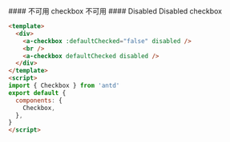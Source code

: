<cn>
#### 不可用
checkbox 不可用
</cn>

<us>
#### Disabled
Disabled checkbox
</us>

```html
<template>
  <div>
    <a-checkbox :defaultChecked="false" disabled />
    <br />
    <a-checkbox defaultChecked disabled />
  </div>
</template>
<script>
import { Checkbox } from 'antd'
export default {
  components: {
    Checkbox,
  },
}
</script>
```
